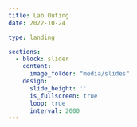 ```yaml
---
title: Lab Outing
date: 2022-10-24

type: landing

sections:
  - block: slider
    content:
      image_folder: "media/slides"  
    design:
      slide_height: ''
      is_fullscreen: true
      loop: true
      interval: 2000
---
```

